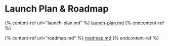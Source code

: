 # Launch Plan & Roadmap

{% content-ref url="launch-plan.md" %}
[launch-plan.md](launch-plan.md)
{% endcontent-ref %}

{% content-ref url="roadmap.md" %}
[roadmap.md](roadmap.md)
{% endcontent-ref %}
